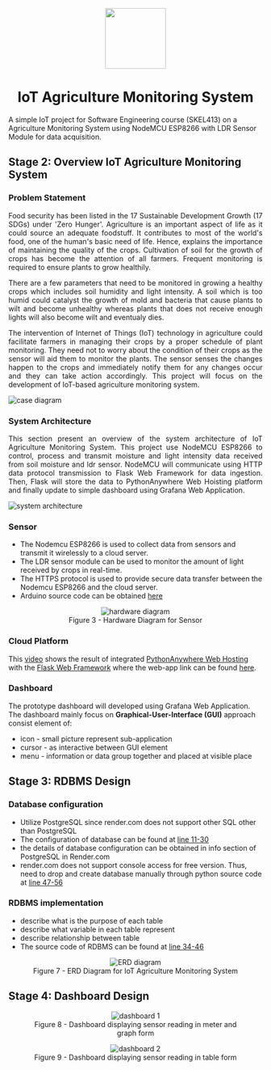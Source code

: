 <p align="center">
	<img src="https://chancellery.utm.my/wp-content/uploads/sites/21/2016/08/LOGO-UTM.png" height="120px"/>
	<h1 align="center">IoT Agriculture Monitoring System</h1>
</p>
A simple IoT project for Software Engineering course (SKEL413) on a Agriculture Monitoring System using NodeMCU ESP8266 with LDR Sensor Module for data acquisition.

<!--
## Table of Contents

- [Stage 2: Overview IoT Agriculture Monitoring System](#stage-2-overview-iot-agriculture-monitoring-system)
  * [Problem Statement](#problem-statement)
  * [Use Case Diagram](#use-case-diagram)
  * [System Architecture](#system-architecture)
  * [Sensor](#sensor)
  * [Cloud Platform](#cloud-platform)
  * [Dashboard](#dashboard)
- [Stage 3: RDBMS Design](#stage-3-rdbms-design)
- [Stage 4: Dashboard Design](#stage-4-dashboard-design)
-->

## Stage 2: Overview IoT Agriculture Monitoring System

### Problem Statement

<div align="justify">
<p>Food security has been listed in the 17 Sustainable Development Growth (17 SDGs) under 'Zero Hunger'. Agriculture is an important aspect of life as it could source an adequate foodstuff. It contributes to most of the world's food, one of the human's basic need of life. Hence, explains the importance of maintaining the quality of the crops. Cultivation of soil for the growth of crops has become the attention of all farmers. Frequent monitoring is required to ensure plants to grow healthily.</p>

<p>There are a few parameters that need to be monitored in growing a healthy crops which includes soil humidity and light intensity. A soil which is too humid could catalyst the growth of mold and bacteria that cause plants to wilt and become unhealthy whereas plants that does not receive enough lights will also become wilt and eventualy dies.</p>

<p>The intervention of Internet of Things (IoT) technology in agriculture could facilitate farmers in managing their crops by a proper schedule of plant monitoring. They need not to worry about the condition of their crops as the sensor will aid them to monitor the plants. The sensor senses the changes happen to the crops and immediately notify them for any changes occur and they can take action accordingly. This project will focus on the development of IoT-based agriculture monitoring system.</p>
</div>

![case diagram](https://github.com/SolaireAstora125/IoT-Project/blob/main/asset/case-diagram-v4.png)

<!--
| Elements | Description |
| ------- | ---------------|
| System | Farms or nursery |
| Use Case | Report and notify plant condition |
| Actors | Farms or nursery, Farmers |
| Data | Farms or nursery sends summary of collected data from the sensors such as soil humidity and light intensity |
| Stimulus | Farms (Sensor location) establish communication link with the user to send and update requested data |
| Response | The summarized data are sent and displayed to the user for data analysis and user may take action accordingly based on the analyzed data |
| Comments | The plant's conditions need to be monitored every day. |
-->

### System Architecture

<div align="justify">
<p>This section present an overview of the system architecture of IoT Agriculture Monitoring System. This project use NodeMCU ESP8266 to control, process and transmit moisture and light intensity data received from soil moisture and ldr sensor. NodeMCU will communicate using HTTP data protocol transmission to Flask Web Framework for data ingestion. Then, Flask will store the data to PythonAnywhere Web Hoisting platform and finally update to simple dashboard using Grafana Web Application.</p>
</div>

![system architecture](https://github.com/SolaireAstora125/IoT-Project/blob/main/asset/software-architecture.png)

### Sensor

+ The Nodemcu ESP8266 is used to collect data from sensors and transmit it wirelessly to a cloud server.
+ The LDR sensor module can be used to monitor the amount of light received by crops in real-time. 
+ The HTTPS protocol is used to provide secure data transfer between the Nodemcu ESP8266 and the cloud server.
+ Arduino source code can be obtained [here](https://github.com/SolaireAstora125/IoT-Project/blob/main/src/agriculture_(HTTPS)/agriculture_(HTTPS).ino)

<div align="center">
 <figure>
  <img src="https://github.com/SolaireAstora125/IoT-Project/blob/main/asset/hardware-diagram-v2.png" alt="hardware diagram">
  <figcaption>Figure 3 - Hardware Diagram for Sensor</figcaption>
 </figure>
 <p></p>
<!--
 <figure>
  <img src="https://github.com/SolaireAstora125/IoT-Project/blob/main/asset/nodemcu-pinout.png" alt="nodemcu pinout">
  <figcaption>Figure 4 - Pinout for Nodemcu ESP8266</figcaption>
 </figure>
-->
</div>

### Cloud Platform

This [video](https://youtu.be/_i5_W27mgAI) shows the result of integrated [PythonAnywhere Web Hosting](https://www.pythonanywhere.com/) with the [Flask Web Framework](https://flask.palletsprojects.com/en/2.2.x/) where the web-app link can be found [here](http://mohdafiqazizi.pythonanywhere.com/).


### Dashboard
The prototype dashboard will developed using Grafana Web Application. The dashboard mainly focus on **Graphical-User-Interface (GUI)** approach consist element of:
- icon - small picture represent sub-application
- cursor - as interactive between GUI element
- menu - information or data group together and placed at visible place

<!-- 
![Dashboard](https://github.com/SolaireAstora125/IoT-Project/blob/main/asset/dashboard.png)
-->

## Stage 3: RDBMS Design

### Database configuration
+ Utilize PostgreSQL since render.com does not support other SQL other than PostgreSQL
+ The configuration of database can be found at [line 11-30](https://github.com/SolaireAstora125/IoT-Project/blob/main/app.py#:~:text=%23PostgreSQL%20DB%20config,%5D%20%3D%20False)
+ the details of database configuration can be obtained in info section of PostgreSQL in Render.com
+ render.com does not support console access for free version. Thus, need to drop and create database manually through python source code at [line 47-56](https://github.com/SolaireAstora125/IoT-Project/blob/main/app.py#:~:text=%23%20Initialize%20DB%20manually,users%20table.%27)


### RDBMS implementation
+ describe what is the purpose of each table
+ describe what variable in each table represent
+ describe relationship between table
+ The source code of RDBMS can be found at [line 34-46](https://github.com/SolaireAstora125/IoT-Project/blob/main/app.py#:~:text=%23%20Create%20DB%20with%201%2Dto%2D1,data%27%2C%20uselist%3DFalse)

<div align="center">
 <figure>
  <img src="https://github.com/SolaireAstora125/IoT-Project/blob/main/asset/erd-diagram.png" alt="ERD diagram">
  <figcaption>Figure 7 - ERD Diagram for IoT Agriculture Monitoring System</figcaption>
 </figure>
</div>

## Stage 4: Dashboard Design

<div align="center">
 <figure>
  <img src="https://github.com/SolaireAstora125/IoT-Project/blob/main/asset/dashboard-reading-graph.png" alt="dashboard 1">
  <figcaption>Figure 8 - Dashboard displaying sensor reading in meter and graph form</figcaption>
 </figure>
 <p></p>
 <figure>
  <img src="https://github.com/SolaireAstora125/IoT-Project/blob/main/asset/dashboard-table.png" alt="dashboard 2">
  <figcaption>Figure 9 - Dashboard displaying sensor reading in table form</figcaption>
 </figure>
</div>
